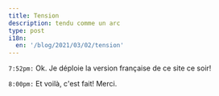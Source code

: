 ```yaml
---
title: Tension
description: tendu comme un arc
type: post
i18n:
  en: '/blog/2021/03/02/tension'
---
```


`7:52pm:` Ok. Je déploie la version française de ce site ce soir!

`8:00pm:` Et voilà, c'est fait! Merci.
